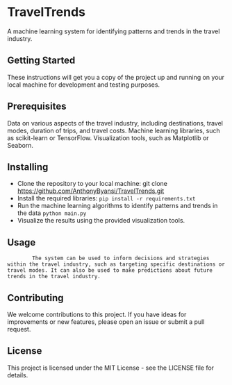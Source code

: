 # TravelTrends
A machine learning system for identifying patterns and trends in the travel industry.

## Getting Started
These instructions will get you a copy of the project up and running on your local machine for development and testing purposes.

## Prerequisites
Data on various aspects of the travel industry, including destinations, travel modes, duration of trips, and travel costs.
Machine learning libraries, such as scikit-learn or TensorFlow.
Visualization tools, such as Matplotlib or Seaborn.
## Installing
* Clone the repository to your local machine: git clone https://github.com/AnthonyByansi/TravelTrends.git
* Install the required libraries: `pip install -r requirements.txt`
* Run the machine learning algorithms to identify patterns and trends in the data `python main.py`
* Visualize the results using the provided visualization tools.

## Usage
            The system can be used to inform decisions and strategies within the travel industry, such as targeting specific destinations or travel modes. It can also be used to make predictions about future trends in the travel industry.

## Contributing
We welcome contributions to this project. If you have ideas for improvements or new features, please open an issue or submit a pull request.

## License
This project is licensed under the MIT License - see the LICENSE file for details.


